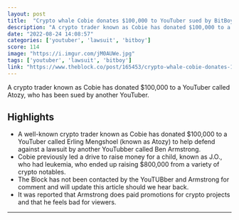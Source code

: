 ```yaml
---
layout: post
title:  "Crypto whale Cobie donates $100,000 to YouTuber sued by BitBoy"
description: "A crypto trader known as Cobie has donated $100,000 to a YouTuber called Atozy, who has been sued by another YouTuber."
date: "2022-08-24 14:08:57"
categories: ['youtuber', 'lawsuit', 'bitboy']
score: 114
image: "https://i.imgur.com/jM0AUWe.jpg"
tags: ['youtuber', 'lawsuit', 'bitboy']
link: "https://www.theblock.co/post/165453/crypto-whale-cobie-donates-100000-to-youtuber-sued-by-bitboy?utm_source=twitter&amp;utm_medium=social"
---
```


A crypto trader known as Cobie has donated $100,000 to a YouTuber called Atozy, who has been sued by another YouTuber.

## Highlights

- A well-known crypto trader known as Cobie has donated $100,000 to a YouTuber called Erling Mengshoel (known as Atozy) to help defend against a lawsuit by another YouTubber called Ben Armstrong.
- Cobie previously led a drive to raise money for a child, known as J.O., who had leukemia, who ended up raising $800,000 from a variety of crypto notables.
- The Block has not been contacted by the YouTUBber and Armstrong for comment and will update this article should we hear back.
- It was reported that Armstrong does paid promotions for crypto projects and that he feels bad for viewers.

---
